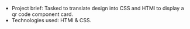 * Project brief: Tasked to translate design into CSS and HTMl to display a qr code component card.
* Technologies used: HTMl & CSS.
